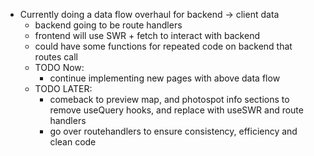 - Currently doing a data flow overhaul for backend -> client data
    - backend going to be route handlers
    - frontend will use SWR + fetch to interact with backend
    - could have some functions for repeated code on backend that routes call
    - TODO Now:
        - continue implementing new pages with above data flow
    - TODO LATER:
        - comeback to preview map, and photospot info sections to remove useQuery hooks, and replace with useSWR and route handlers
        - go over routehandlers to ensure consistency, efficiency and clean code
    